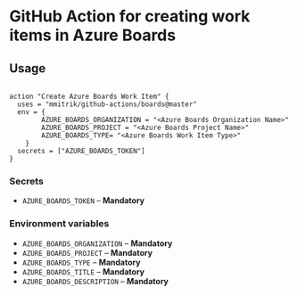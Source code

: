 # GitHub Action for creating work items in Azure Boards



## Usage

```

action "Create Azure Boards Work Item" {
  uses = "mmitrik/github-actions/boards@master"
  env = {
		AZURE_BOARDS_ORGANIZATION = "<Azure Boards Organization Name>"
		AZURE_BOARDS_PROJECT = "<Azure Boards Project Name>"
		AZURE_BOARDS_TYPE= "<Azure Boards Work Item Type>"
	}
  secrets = ["AZURE_BOARDS_TOKEN"]
}

```


### Secrets

- `AZURE_BOARDS_TOKEN` – **Mandatory** 


### Environment variables

- `AZURE_BOARDS_ORGANIZATION` – **Mandatory** 
- `AZURE_BOARDS_PROJECT` – **Mandatory** 
- `AZURE_BOARDS_TYPE` – **Mandatory** 
- `AZURE_BOARDS_TITLE` – **Mandatory** 
- `AZURE_BOARDS_DESCRIPTION` – **Mandatory** 


